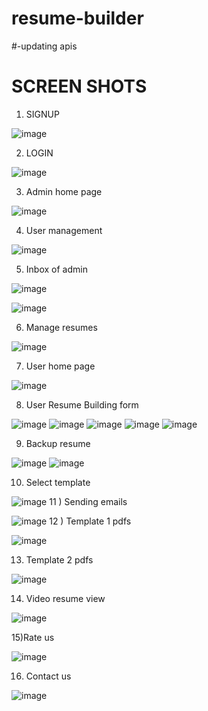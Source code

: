 # resume-builder
#-updating apis

# SCREEN SHOTS

1) SIGNUP

![image](https://user-images.githubusercontent.com/81897917/156111316-399c7d87-6342-4357-9a1e-3955dac5db74.png)

2) LOGIN

![image](https://user-images.githubusercontent.com/81897917/156111661-f7668147-1a78-457a-94a8-2779db8867c4.png)

3) Admin home page

![image](https://user-images.githubusercontent.com/81897917/156111708-c4d39bac-f177-4492-8b28-cb23b7f79e45.png)

4) User management

![image](https://user-images.githubusercontent.com/81897917/156111806-2023e4cb-2397-48de-9834-9817bb5ebdfd.png)

5) Inbox of admin

![image](https://user-images.githubusercontent.com/81897917/156111853-e4157771-8ebd-44bb-b59f-01b674b0c617.png)

![image](https://user-images.githubusercontent.com/81897917/156111896-22c81c5f-056a-4504-8259-db0da91c5d23.png)

6) Manage resumes

![image](https://user-images.githubusercontent.com/81897917/156111937-f13a6d2f-18d9-4b6d-bf93-210c227d13bd.png)

7) User home page

![image](https://user-images.githubusercontent.com/81897917/156112019-de9365e1-dcab-4db6-a683-b2ffe65ef983.png)

8) User Resume Building form

![image](https://user-images.githubusercontent.com/81897917/156112119-10279554-a8b6-4594-9a82-d8becb5c66bc.png)
![image](https://user-images.githubusercontent.com/81897917/156112139-5d065e11-ee1a-4f3c-ae6d-f5b7628738eb.png)
![image](https://user-images.githubusercontent.com/81897917/156112153-26a7c264-9492-4961-a7a2-ac288d9f54a7.png)
![image](https://user-images.githubusercontent.com/81897917/156112161-2c8b75c8-a762-4e5c-a409-9124a917ec65.png)
![image](https://user-images.githubusercontent.com/81897917/156112178-5b918fb4-dae6-4427-b8b7-44bf0bfb7752.png)

9) Backup resume

![image](https://user-images.githubusercontent.com/81897917/156112243-38bfb697-ce4e-4bc2-9a52-3e5730c1a8b5.png)
![image](https://user-images.githubusercontent.com/81897917/156112267-dee99a1c-3ef4-4aba-9b04-63fe73d6590d.png)

10) Select template

![image](https://user-images.githubusercontent.com/81897917/156112284-bb8b197f-3adf-46bf-8564-03ce67aa0661.png)
11 ) Sending emails

![image](https://user-images.githubusercontent.com/81897917/156112369-e5ac2af6-0660-40d3-81c1-ebff377ca7b1.png)
12 ) Template 1 pdfs

![image](https://user-images.githubusercontent.com/81897917/156112527-9aa899dd-62fe-4ff6-9394-1610a6d3e831.png)

13) Template 2 pdfs

![image](https://user-images.githubusercontent.com/81897917/156112570-a3951d0d-edbb-4dd2-a234-82d57ed13fe9.png)

14) Video resume view

![image](https://user-images.githubusercontent.com/81897917/156112607-1ea99d98-cd09-44af-86eb-97af3c1cc1fa.png)

15)Rate us

![image](https://user-images.githubusercontent.com/81897917/156112667-06d0dd66-3136-467b-9de4-295f88b63194.png)


16) Contact us

![image](https://user-images.githubusercontent.com/81897917/156113036-aafb79dc-1fd2-4b7e-a50a-da1247c4cd43.png)




